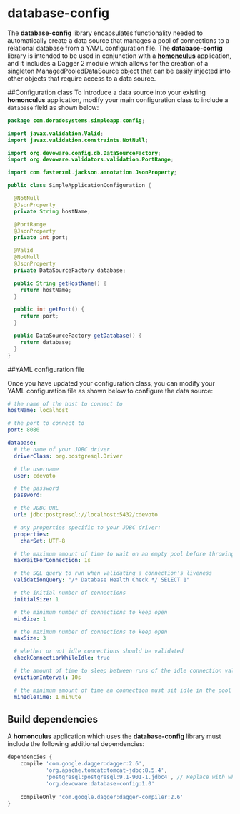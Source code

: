 # database-config

The **database-config** library encapsulates functionality needed to automatically create a data source that manages a pool of connections
to a relational database from a YAML configuration file.  The **database-config** library is intended to be used in conjunction with a
**[homonculus](https://github.com/cpdevoto/devoware-utils/tree/master/homonculus)** application, and it includes a Dagger 2 module
which allows for the creation of a singleton ManagedPooledDataSource object that can be easily injected into other objects that require
access to a data source.

##Configuration class
To introduce a data source into your existing **homonculus** application, modify your main configuration class to include a ```database```
field as shown below:
```java
package com.doradosystems.simpleapp.config;

import javax.validation.Valid;
import javax.validation.constraints.NotNull;

import org.devoware.config.db.DataSourceFactory;
import org.devoware.validators.validation.PortRange;

import com.fasterxml.jackson.annotation.JsonProperty;

public class SimpleApplicationConfiguration {

  @NotNull
  @JsonProperty
  private String hostName;

  @PortRange
  @JsonProperty
  private int port;

  @Valid
  @NotNull
  @JsonProperty
  private DataSourceFactory database;

  public String getHostName() {
    return hostName;
  }

  public int getPort() {
    return port;
  }

  public DataSourceFactory getDatabase() {
    return database;
  }
}
```
##YAML configuration file

Once you have updated your configuration class, you can modify your YAML configuration file as shown below to configure the data source:

```yaml
# the name of the host to connect to
hostName: localhost

# the port to connect to
port: 8080

database:
  # the name of your JDBC driver
  driverClass: org.postgresql.Driver

  # the username
  user: cdevoto

  # the password
  password: 

  # the JDBC URL
  url: jdbc:postgresql://localhost:5432/cdevoto

  # any properties specific to your JDBC driver:
  properties:
    charSet: UTF-8

  # the maximum amount of time to wait on an empty pool before throwing an exception
  maxWaitForConnection: 1s

  # the SQL query to run when validating a connection's liveness
  validationQuery: "/* Database Health Check */ SELECT 1"

  # the initial number of connections
  initialSize: 1

  # the minimum number of connections to keep open
  minSize: 1

  # the maximum number of connections to keep open
  maxSize: 3

  # whether or not idle connections should be validated
  checkConnectionWhileIdle: true

  # the amount of time to sleep between runs of the idle connection validation, abandoned cleaner and idle pool resizing
  evictionInterval: 10s

  # the minimum amount of time an connection must sit idle in the pool before it is eligible for eviction
  minIdleTime: 1 minute
```
## Build dependencies
A **homonculus** application which uses the **database-config** library must include the following additional dependencies:
```groovy
dependencies {
    compile 'com.google.dagger:dagger:2.6',
            'org.apache.tomcat:tomcat-jdbc:8.5.4',
            'postgresql:postgresql:9.1-901-1.jdbc4', // Replace with whatever JDBC driver you want to use
            'org.devoware:database-config:1.0'
    
    compileOnly 'com.google.dagger:dagger-compiler:2.6'        
}
```
